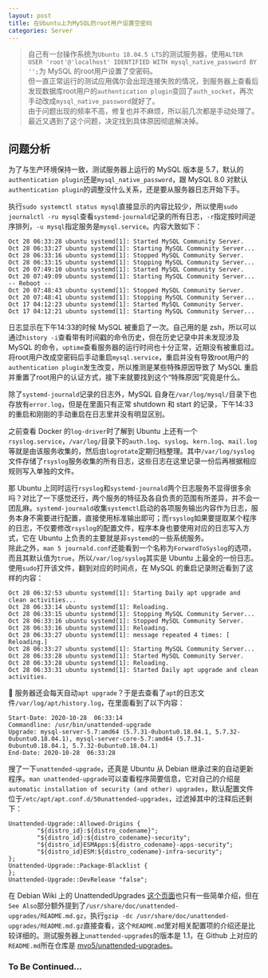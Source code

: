 ```yaml
---
layout: post
title: 在Ubuntu上为MySQL的root用户设置空密码
categories: Server
---
```


> 自己有一台操作系统为`Ubuntu 18.04.5 LTS`的测试服务器，使用`ALTER USER 'root'@'localhost' IDENTIFIED WITH mysql_native_password BY '';`为 MySQL 的root用户设置了空密码。  
> 但一直正常运行的测试应用偶尔会出现连接失败的情况，到服务器上查看后发现数据库root用户的`authentication plugin`变回了`auth_socket`，再次手动改成`mysql_native_password`就好了。  
> 由于问题出现的频率不高，修复也并不麻烦，所以前几次都是手动处理了。最近又遇到了这个问题，决定找到具体原因彻底解决掉。  

<!-- more -->

## 问题分析
为了与生产环境保持一致，测试服务器上运行的 MySQL 版本是 5.7，默认的`authentication plugin`还是`mysql_native_password`，跟 MySQL 8.0 对默认`authentication plugin`的调整没什么关系，还是要从服务器日志开始下手。  

执行`sudo systemctl status mysql`直接显示的内容比较少，所以使用`sudo journalctl -ru mysql`查看`systemd-journald`记录的所有日志，`-r`指定按时间逆序排列，`-u mysql`指定服务是`mysql.service`。内容大致如下：  
```apib
Oct 28 06:33:28 ubuntu systemd[1]: Started MySQL Community Server.
Oct 28 06:33:27 ubuntu systemd[1]: Starting MySQL Community Server...
Oct 28 06:33:16 ubuntu systemd[1]: Stopped MySQL Community Server.
Oct 28 06:33:15 ubuntu systemd[1]: Stopping MySQL Community Server...
Oct 20 07:49:10 ubuntu systemd[1]: Started MySQL Community Server.
Oct 20 07:49:09 ubuntu systemd[1]: Starting MySQL Community Server...
-- Reboot --
Oct 20 07:48:43 ubuntu systemd[1]: Stopped MySQL Community Server.
Oct 20 07:48:41 ubuntu systemd[1]: Stopping MySQL Community Server...
Oct 17 04:12:23 ubuntu systemd[1]: Started MySQL Community Server.
Oct 17 04:12:21 ubuntu systemd[1]: Starting MySQL Community Server...
```

日志显示在下午14:33的时候 MySQL 被重启了一次。自己用的是 zsh，所以可以通过`history -i`查看带有时间戳的命令历史，但在历史记录中并未发现涉及 MySQL 的命令，`uptime`查看服务器的运行时间也十分正常，近期没有被重启过。  
将root用户改成空密码后手动重启`mysql.service`，重启并没有导致root用户的`authentication plugin`发生改变，所以推测是某些特殊原因导致了 MySQL 重启并重置了root用户的认证方式，接下来就要找到这个“特殊原因”究竟是什么。  

除了`systemd-journald`记录的日志外，MySQL 自身在`/var/log/mysql/`目录下也存放有`error.log`，但是在里面只有正常 shutdown 和 start 的记录，下午14:33的重启和刚刚的手动重启在日志里并没有明显区别。  

之前查看 Docker 的`log-driver`时了解到 Ubuntu 上还有一个`rsyslog.service`，`/var/log/`目录下的`auth.log`、`syslog`、`kern.log`、`mail.log`等就是由该服务收集的，然后由`logrotate`定期归档整理。其中`/var/log/syslog`文件存储了`rsyslog`服务收集的所有日志，这些日志在这里记录一份后再根据相应规则写入单独的文件。  

那 Ubuntu 上同时运行`rsyslog`和`systemd-journald`两个日志服务不显得很多余吗？对比了一下感觉还行，两个服务的特征及各自负责的范围有所差异，并不会一团乱麻。`systemd-journald`收集`systemctl`启动的各项服务输出内容作为日志，服务本身不需要进行配置，直接使用标准输出即可；而`rsyslog`如果要提取某个程序的日志，不仅要修改`rsyslog`的配置文件，程序本身也要使用对应的日志写入方式，它在 Ubuntu 上负责的主要就是非`systemd`的一些系统服务。  
除此之外，`man 5 journald.conf`还能看到一个名称为`ForwardToSyslog`的选项，而且其默认值为`true`，所以`/var/log/syslog`其实是 Ubuntu 上最全的一份日志。使用`sudo`打开该文件，翻到对应的时间点，在 MySQL 的重启记录附近看到了这样的内容：
```apib
Oct 28 06:32:53 ubuntu systemd[1]: Starting Daily apt upgrade and clean activities...
Oct 28 06:33:14 ubuntu systemd[1]: Reloading.
Oct 28 06:33:15 ubuntu systemd[1]: Stopping MySQL Community Server...
Oct 28 06:33:16 ubuntu systemd[1]: Stopped MySQL Community Server.
Oct 28 06:33:16 ubuntu systemd[1]: Reloading.
Oct 28 06:33:27 ubuntu systemd[1]: message repeated 4 times: [ Reloading.]
Oct 28 06:33:27 ubuntu systemd[1]: Starting MySQL Community Server...
Oct 28 06:33:28 ubuntu systemd[1]: Started MySQL Community Server.
Oct 28 06:33:28 ubuntu systemd[1]: Reloading.
Oct 28 06:33:31 ubuntu systemd[1]: Started Daily apt upgrade and clean activities.
```
🤔 服务器还会每天自动`apt upgrade`？于是去查看了`apt`的日志文件`/var/log/apt/history.log`，在里面看到了以下内容：
```apib
Start-Date: 2020-10-28  06:33:14
Commandline: /usr/bin/unattended-upgrade
Upgrade: mysql-server-5.7:amd64 (5.7.31-0ubuntu0.18.04.1, 5.7.32-0ubuntu0.18.04.1), mysql-server-core-5.7:amd64 (5.7.31-0ubuntu0.18.04.1, 5.7.32-0ubuntu0.18.04.1)
End-Date: 2020-10-28  06:33:28
```
搜了一下`unattended-upgrade`，还真是 Ubuntu 从 Debian 继承过来的自动更新程序。`man unattended-upgrade`可以查看程序简要信息，它对自己的介绍是`automatic installation of security (and other) upgrades`，默认配置文件位于`/etc/apt/apt.conf.d/50unattended-upgrades`，过滤掉其中的注释后还剩下：
```config
Unattended-Upgrade::Allowed-Origins {
        "${distro_id}:${distro_codename}";
        "${distro_id}:${distro_codename}-security";
        "${distro_id}ESMApps:${distro_codename}-apps-security";
        "${distro_id}ESM:${distro_codename}-infra-security";
};
Unattended-Upgrade::Package-Blacklist {
};
Unattended-Upgrade::DevRelease "false";
```
在 Debian Wiki 上的 UnattendedUpgrades [这个页面](https://wiki.debian.org/UnattendedUpgrades)也只有一些简单介绍，但在`See Also`部分额外提到了`/usr/share/doc/unattended-upgrades/README.md.gz`，执行`gzip -dc /usr/share/doc/unattended-upgrades/README.md.gz`直接查看，这个`README.md`里对相关配置项的介绍还是比较详细的。测试服务器上`unattended-upgrades`的版本是 1.1，在 Github 上对应的`README.md`所在仓库是 [mvo5/unattended-upgrades](https://github.com/mvo5/unattended-upgrades)。  


### To Be Continued...
